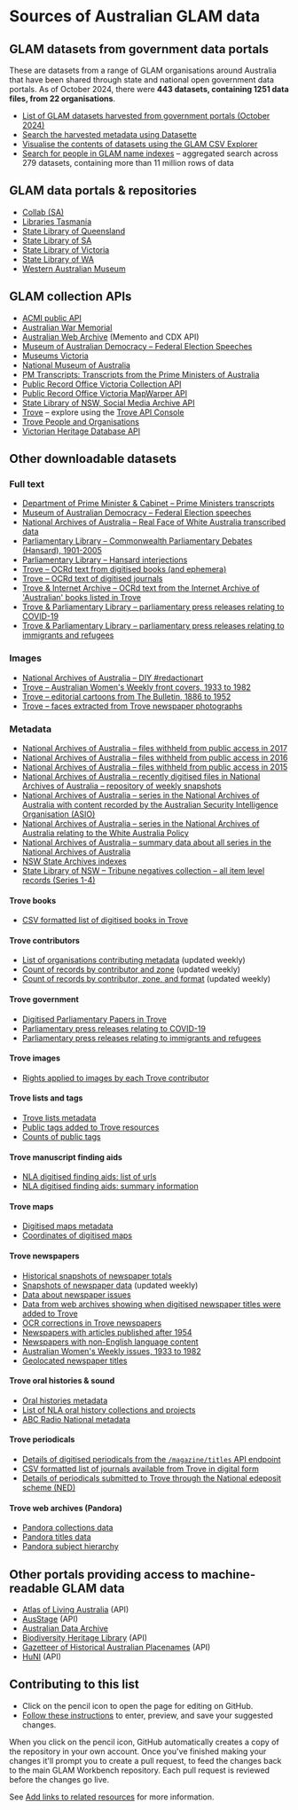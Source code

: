 # Sources of Australian GLAM data

## GLAM datasets from government data portals

These are datasets from a range of GLAM organisations around Australia that have been shared through state and national open government data portals. As of October 2024, there were **443 datasets, containing 1251 data files, from 22 organisations**.

* [List of GLAM datasets harvested from government portals (October 2024)](https://glam-workbench.net/glam-datasets-from-gov-portals/)
* [Search the harvested metadata using Datasette](https://glam-workbench.net/datasette-lite/?csv=https%3A%2F%2Fgithub.com%2FGLAM-Workbench%2Fgov-portals-data%2Fblob%2Fmain%2Fglam-datasets-from-gov-portals.csv&install=datasette-homepage-table&fts=dataset_title%2Cdataset_description%2Cfile_title%2Cfile_description)
* [Visualise the contents of datasets using the GLAM CSV Explorer](https://glam-workbench.github.io/csv-explorer/)
* [Search for people in GLAM name indexes](https://glam-workbench.net/name-search/) – aggregated search across 279 datasets, containing more than 11 million rows of data

## GLAM data portals & repositories

* [Collab (SA)](https://collab.sa.gov.au/dataset/)
* [Libraries Tasmania](https://libraries.tas.gov.au/archive-heritage/Pages/Open-Data.aspx)
* [State Library of Queensland](https://www.slq.qld.gov.au/get-involved/open-data/open-datasets-released-state-library)
* [State Library of SA](https://www.slsa.sa.gov.au/open-data-sets)
* [State Library of Victoria](https://www.slv.vic.gov.au/search-discover/open-data)
* [State Library of WA](https://slwa.wa.gov.au/collections/wa-open-data)
* [Western Australian Museum](http://data.museum.wa.gov.au/search/type/dataset)

## GLAM collection APIs

* [ACMI public API](https://www.acmi.net.au/api/)
* [Australian War Memorial](https://api.awm.gov.au/#introduction)
* [Australian Web Archive](https://glam-workbench.github.io/web-archives/) (Memento and CDX API)
* [Museum of Australian Democracy &ndash; Federal Election Speeches](https://electionspeeches.moadoph.gov.au/explore)
* [Museums Victoria](https://collections.museumvictoria.com.au/developers)
* [National Museum of Australia](https://www.nma.gov.au/about/our-collection/our-apis)
* [PM Transcripts: Transcripts from the Prime Ministers of Australia](https://pmtranscripts.pmc.gov.au/developers)
* [Public Record Office Victoria Collection API](https://prov.vic.gov.au/prov-collection-api)
* [Public Record Office Victoria MapWarper API](https://mapwarper.prov.vic.gov.au/api/v1/)
* [State Library of NSW, Social Media Archive API](https://socialmediaarchive.sl.nsw.gov.au/docs/)
* [Trove](https://trove.nla.gov.au/about/create-something/using-api) – explore using the [Trove API Console](https://troveconsole.herokuapp.com/)
* [Trove People and Organisations](https://trove.nla.gov.au/about/create-something/using-api/people-and-organisations-data)
* [Victorian Heritage Database API](https://api.heritagecouncil.vic.gov.au/documentation/VHD-v1)

## Other downloadable datasets

### Full text

* [Department of Prime Minister & Cabinet – Prime Ministers transcripts](https://github.com/wragge/pm-transcripts) 
* [Museum of Australian Democracy – Federal Election speeches](https://electionspeeches.moadoph.gov.au/explore)
* [National Archives of Australia – Real Face of White Australia transcribed data](https://github.com/wragge/realface-data)
* [Parliamentary Library – Commonwealth Parliamentary Debates (Hansard), 1901-2005](https://github.com/wragge/hansard-xml)
* [Parliamentary Library – Hansard interjections](https://github.com/wragge/hansard-interjections)
* [Trove – OCRd text from digitised books (and ephemera)](https://glam-workbench.net/trove-books/ocrd-text-from-trove-books/)
* [Trove – OCRd text of digitised journals](https://glam-workbench.net/trove-journals/ocrd-text-all-journals/)
* [Trove & Internet Archive – OCRd text from the Internet Archive of 'Australian' books listed in Trove](https://glam-workbench.net/trove-books/ocrd-text-from-ia/)
* [Trove & Parliamentary Library – parliamentary press releases relating to COVID-19](https://glam-workbench.net/trove-government/trove-parliament-press-releases-covid/)
* [Trove & Parliamentary Library – parliamentary press releases relating to immigrants and refugees](https://glam-workbench.net/trove-government/trove-parliament-press-releases-refugees/)

### Images

* [National Archives of Australia – DIY #redactionart](https://github.com/wragge/diy-redactionart)
* [Trove – Australian Women's Weekly front covers, 1933 to 1982](https://glam-workbench.net/trove-newspapers/dataset-aww-covers/)
* [Trove – editorial cartoons from The Bulletin, 1886 to 1952](https://glam-workbench.net/trove-journals/bulletin-cartoons-collection/)
* [Trove – faces extracted from Trove newspaper photographs](https://doi.org/10.6084/m9.figshare.1439432.v1)

### Metadata

* [National Archives of Australia – files withheld from public access in 2017](https://doi.org/10.6084/m9.figshare.5900125.v1)
* [National Archives of Australia – files withheld from public access in 2016](https://doi.org/10.6084/m9.figshare.4530851.v1)
* [National Archives of Australia – files withheld from public access in 2015](https://doi.org/10.6084/m9.figshare.2060052.v1)
* [National Archives of Australia – recently digitised files in National Archives of Australia – repository of weekly snapshots](https://glam-workbench.net/recordsearch/#recently-digitised-files-repository-of-weekly-snapshots)
* [National Archives of Australia – series in the National Archives of Australia with content recorded by the Australian Security Intelligence Organisation (ASIO)](https://glam-workbench.github.io/naa-asio/#data)
* [National Archives of Australia – series in the National Archives of Australia relating to the White Australia Policy](https://glam-workbench.github.io/naa-wap/#data)
* [National Archives of Australia – summary data about all series in the National Archives of Australia](https://glam-workbench.net/recordsearch/#summary-data-about-all-series-in-recordsearch)
* [NSW State Archives indexes](https://glam-workbench.net/nsw-state-archives/index-repository/)
* [State Library of NSW – Tribune negatives collection – all item level records (Series 1-4)](https://doi.org/10.6084/m9.figshare.5971210.v1)

#### Trove books

* [CSV formatted list of digitised books in Trove](https://glam-workbench.net/trove-books/csv-books-in-digital-form/)

#### Trove contributors

* [List of organisations contributing metadata](https://glam-workbench.net/trove-contributors/trove-contributors-list/) (updated weekly)
* [Count of records by contributor and zone](https://glam-workbench.net/trove-contributors/trove-contributors-zones/) (updated weekly)
* [Count of records by contributor, zone, and format](https://glam-workbench.net/trove-contributors/trove-contributors-formats/) (updated weekly)

#### Trove government

* [Digitised Parliamentary Papers in Trove](https://glam-workbench.net/trove-government/trove-parliamentary-papers-data/)
* [Parliamentary press releases relating to COVID-19](https://glam-workbench.net/trove-government/trove-parliament-press-releases-covid/)
* [Parliamentary press releases relating to immigrants and refugees](https://glam-workbench.net/trove-government/trove-parliament-press-releases-refugees/)

#### Trove images

* [Rights applied to images by each Trove contributor](https://glam-workbench.net/trove-images/trove-images-rights-data/)

#### Trove lists and tags

* [Trove lists metadata](https://glam-workbench.net/trove-lists/trove-lists-metadata/)
* [Public tags added to Trove resources](https://glam-workbench.net/trove-lists/trove-public-tags/)
* [Counts of public tags](https://glam-workbench.net/trove-lists/trove-tag-counts/)

#### Trove manuscript finding aids

* [NLA digitised finding aids: list of urls](https://glam-workbench.net/trove-unpublished/finding-aids-urls/)
* [NLA digitised finding aids: summary information](https://glam-workbench.net/trove-unpublished/finding-aids-summary/)

#### Trove maps

* [Digitised maps metadata](https://glam-workbench.net/trove-maps/single-maps-data/)
* [Coordinates of digitised maps](https://glam-workbench.net/trove-maps/single-maps-coordinates-data/)

#### Trove newspapers

* [Historical snapshots of newspaper totals](https://doi.org/10.5281/zenodo.6471544)
* [Snapshots of newspaper data](https://github.com/wragge/trove-newspaper-totals) (updated weekly)
* [Data about newspaper issues](https://glam-workbench.net/trove-newspapers/data-newspaper-issues/)
* [Data from web archives showing when digitised newspaper titles were added to Trove](https://glam-workbench.net/trove-newspapers/csv-newspaper-titles-from-web-archives/)
* [OCR corrections in Trove newspapers](https://glam-workbench.net/trove-newspapers/csv-newspapers-corrections/)
* [Newspapers with articles published after 1954](https://glam-workbench.net/trove-newspapers/csv-newspapers-post-54/)
* [Newspapers with non-English language content](https://glam-workbench.net/trove-newspapers/list-non-english-newspapers/)
* [Australian Women's Weekly issues, 1933 to 1982](https://glam-workbench.net/trove-newspapers/dataset-aww-covers/)
* [Geolocated newspaper titles](https://docs.google.com/spreadsheets/d/1rURriHBSf3MocI8wsdl1114t0YeyU0BVSXWeg232MZs/edit?usp=sharing)

#### Trove oral histories & sound

* [Oral histories metadata](https://glam-workbench.net/trove-music/trove-oral-histories/)
* [List of NLA oral history collections and projects](https://glam-workbench.net/trove-music/trove-oral-history-series/)
* [ABC Radio National metadata](https://glam-workbench.net/trove-music/abcrn-data/)

#### Trove periodicals

* [Details of digitised periodicals from the `/magazine/titles` API endpoint](https://glam-workbench.net/trove-journals/periodicals-data-api/)
* [CSV formatted list of journals available from Trove in digital form](https://glam-workbench.net/trove-journals/csv-digital-journals/)
* [Details of periodicals submitted to Trove through the National edeposit scheme (NED)](https://glam-workbench.net/trove-journals/trove-ned-periodicals-data/)

#### Trove web archives (Pandora)

* [Pandora collections data](https://glam-workbench.net/trove-web-archives/pandora-collections-data/)
* [Pandora titles data](https://glam-workbench.net/trove-web-archives/pandora-titles-data/)
* [Pandora subject hierarchy](https://glam-workbench.net/trove-web-archives/pandora-subject-hierarchy/)

## Other portals providing access to machine-readable GLAM data

* [Atlas of Living Australia](https://support.ala.org.au/support/solutions/articles/6000196777-ala-api-how-to-access-ala-web-services) (API)
* [AusStage](https://www.ausstage.edu.au/pages/learn/about/data-sharing.html) (API)
* [Australian Data Archive](https://ada.edu.au/)
* [Biodiversity Heritage Library](https://about.biodiversitylibrary.org/tools-and-services/developer-and-data-tools/) (API)
* [Gazetteer of Historical Australian Placenames](https://www.tlcmap.org/guides/ghap/#ws) (API)
* [HuNI](https://bitbucket.org/huniteam/documentation/wiki/API) (API)

## Contributing to this list

* Click on the pencil icon to open the page for editing on GitHub.
* [Follow these instructions](https://docs.github.com/en/repositories/working-with-files/managing-files/editing-files#editing-files-in-another-users-repository) to enter, preview, and save your suggested changes.

When you click on the pencil icon, GitHub automatically creates a copy of the repository in your own account. Once you've finished making your changes it'll prompt you to create a pull request, to feed the changes back to the main GLAM Workbench repository. Each pull request is reviewed before the changes go live.

See [Add links to related resources](https://glam-workbench.net/get-involved/add-links/) for more information.
